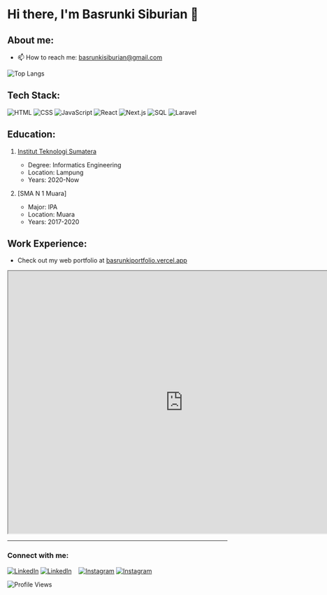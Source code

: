 # Hi there, I'm Basrunki Siburian  👋

## About me:
- 📫 How to reach me: basrunkisiburian@gmail.com

![Top Langs](https://github-readme-stats.vercel.app/api/top-langs/?username=siburianbasrunki&layout=compact&theme=transparent)

## Tech Stack:
![HTML](https://img.shields.io/badge/HTML-5F90EC?style=flat-square&logo=html5&logoColor=white)
![CSS](https://img.shields.io/badge/CSS-1572B6?style=flat-square&logo=css3&logoColor=white)
![JavaScript](https://img.shields.io/badge/JavaScript-F7DF1E?style=flat-square&logo=javascript&logoColor=black)
![React](https://img.shields.io/badge/React-61DAFB?style=flat-square&logo=react&logoColor=black)
![Next.js](https://img.shields.io/badge/Next.js-000000?style=flat-square&logo=next.js&logoColor=white)
![SQL](https://img.shields.io/badge/SQL-4479A1?style=flat-square&logo=postgresql&logoColor=white)
![Laravel](https://img.shields.io/badge/Laravel-FF2D20?style=flat-square&logo=laravel&logoColor=white)

## Education:
1. [Institut Teknologi Sumatera](https://www.itera.ac.id) 
   - Degree: Informatics Engineering
   - Location: Lampung
   - Years: 2020-Now

2. [SMA N 1 Muara]
   - Major: IPA
   - Location: Muara
   - Years: 2017-2020

## Work Experience:
- Check out my web portfolio at [basrunkiportfolio.vercel.app](http://basrunkiportfolio.vercel.app/)
<iframe src="http://basrunkiportfolio.vercel.app/" width="800" height="600"></iframe>

<br />

---

### Connect with me:
[![LinkedIn](https://img.shields.io/badge/LinkedIn-light?style=social&logo=linkedin)](https://www.linkedin.com/in/basrunki-siburian-ba6b03210/#gh-light-mode-only)
[![LinkedIn](https://img.shields.io/badge/LinkedIn-dark?style=social&logo=linkedin)](https://www.linkedin.com/in/basrunki-siburian-ba6b03210/#gh-dark-mode-only)
&nbsp;&nbsp;
[![Instagram](https://img.shields.io/badge/Instagram-light?style=social&logo=instagram)](https://instagram.com/basrunki_#gh-light-mode-only)
[![Instagram](https://img.shields.io/badge/Instagram-dark?style=social&logo=instagram)](https://instagram.com/basrunki_#gh-dark-mode-only)

![Profile Views](https://komarev.com/ghpvc/?username=siburianbasrunki&color=brightgreen)
